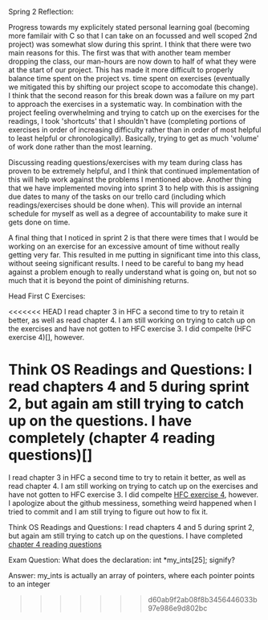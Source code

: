Spring 2 Reflection:

Progress towards my explicitely stated personal learning goal (becoming more familair with C so that I can take on an focussed and well scoped 2nd project) was somewhat slow during this sprint. I think that there were two main reasons for this.  The first was that with another team member dropping the class, our man-hours are now down to half of what they were at the start of our project. This has made it more difficult to properly balance time spent on the project vs. time spent on exercises (eventually we mitigated this by shifting our project scope to accomodate this change). I think that the second reason for this break down was a failure on my part to approach the exercises in a systematic way. In combination with the project feeling overwhelming and trying to catch up on the exercises for the readings, I took 'shortcuts' that I shouldn't have (completing portions of exercises in order of increasing difficulty rather than in order of most helpful to least helpful or chronologically). Basically, trying to get as much 'volume' of work done rather than the most learning.

Discussing reading questions/exercises with my team during class has proven to be extremely helpful, and I think that continued implementation of this will help work against the problems I mentioned above. Another thing that we have implemented moving into sprint 3 to help with this is assigning due dates to many of the tasks on our trello card (including which readings/exercises should be done when). This will provide an internal schedule for myself as well as a degree of accountability to make sure it gets done on time.

A final thing that I noticed in sprint 2 is that there were times that I would be working on an exercise for an excessive amount of time without really getting very far. This resulted in me putting in significant time into this class, without seeing significant results. I need to be careful to bang my head against a problem enough to really understand what is going on, but not so much that it is beyond the point of diminishing returns.


Head First C Exercises:

<<<<<<< HEAD
I read chapter 3 in HFC a second time to try to retain it better, as well as read chapter 4. I am still working on trying to catch up on the exercises and have not gotten to HFC exercise 3.  I did compelte (HFC exercise 4)[], however.

Think OS Readings and Questions:
I read chapters 4 and 5 during sprint 2, but again am still trying to catch up on the questions.  I have completely (chapter 4 reading questions)[]
=======
I read chapter 3 in HFC a second time to try to retain it better, as well as read chapter 4. I am still working on trying to catch up on the exercises and have not gotten to HFC exercise 3.  I did compelte [HFC exercise 4](https://github.com/JosephLee19/ExercisesInC/tree/master/exercises/ex04/trout), however. I apologize about the github messiness, something weird happened when I tried to commit and I am still trying to figure out how to fix it.

Think OS Readings and Questions:
I read chapters 4 and 5 during sprint 2, but again am still trying to catch up on the questions.  I have completed [chapter 4 reading questions](https://github.com/JosephLee19/ExercisesInC/blob/master/reading_questions/thinkos.md)


Exam Question:
What does the declaration: int *my_ints[25]; signify?

Answer:
my_ints is actually an array of pointers, where each pointer points to an integer
>>>>>>> d60ab9f2ab08f8b3456446033b97e986e9d802bc
